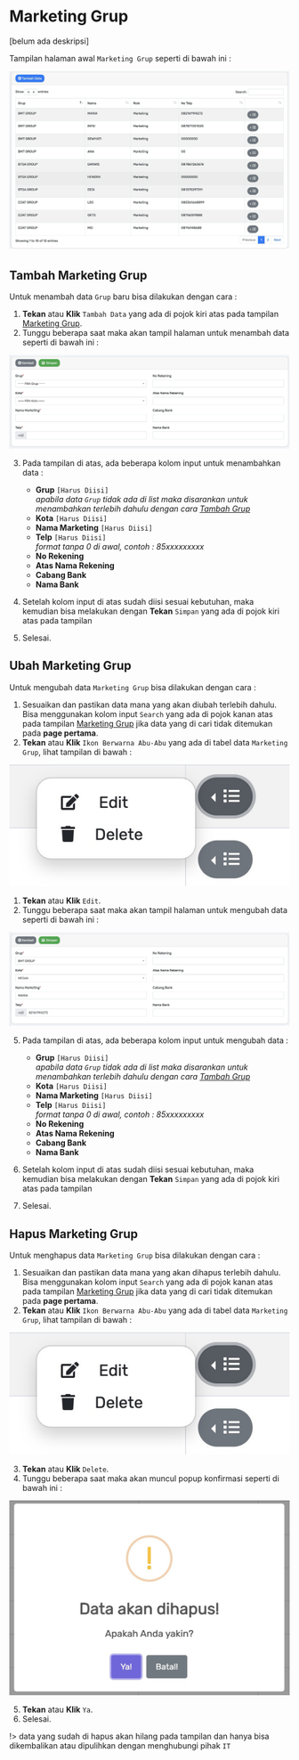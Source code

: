 # Marketing Grup

[belum ada deskripsi]

Tampilan halaman awal `Marketing Grup` seperti di bawah ini :

![marketing-grup](../../_media/marketing-grup.png)

## Tambah Marketing Grup

Untuk menambah data `Grup` baru bisa dilakukan dengan cara :

1. **Tekan** atau **Klik** `Tambah Data` yang ada di pojok kiri atas pada tampilan [Marketing Grup](#marketing-grup).
2. Tunggu beberapa saat maka akan tampil halaman untuk menambah data seperti di bawah ini :

![marketing-grup-tambah](../../_media/marketing-grup-add.png)

3. Pada tampilan di atas, ada beberapa kolom input untuk menambahkan data :

     - **Grup** `[Harus Diisi]`<br>
        *apabila data `Grup` tidak ada di list maka disarankan untuk menambahkan terlebih dahulu dengan cara [Tambah Grup](master/master-grup/grup.md#tambah-grup)*
     - **Kota** `[Harus Diisi]`
     - **Nama Marketing** `[Harus Diisi]`
     - **Telp** `[Harus Diisi]`<br>
        *format tanpa 0 di awal, contoh : 85xxxxxxxxx*
     - **No Rekening**
     - **Atas Nama Rekening**
     - **Cabang Bank**
     - **Nama Bank**

4. Setelah kolom input di atas sudah diisi sesuai kebutuhan, maka kemudian bisa melakukan dengan **Tekan** `Simpan` yang ada di pojok kiri atas pada tampilan
5. Selesai.

## Ubah Marketing Grup

Untuk mengubah data `Marketing Grup` bisa dilakukan dengan cara :

1. Sesuaikan dan pastikan data mana yang akan diubah terlebih dahulu. Bisa menggunakan kolom input `Search` yang ada di pojok kanan atas pada tampilan [Marketing Grup](#marketing-grup) jika data yang di cari tidak ditemukan pada **page pertama**.
2. **Tekan** atau **Klik** `Ikon Berwarna Abu-Abu` yang ada di tabel data `Marketing Grup`, lihat tampilan di bawah :

![marketing-grup-edit-delete-popup](../../_media/edit-delete-popup.png ":size=300")

1. **Tekan** atau **Klik** `Edit`.
2. Tunggu beberapa saat maka akan tampil halaman untuk mengubah data seperti di bawah ini :

![marketing-grup-ubah](../../_media/marketing-grup-edit.png)

5. Pada tampilan di atas, ada beberapa kolom input untuk mengubah data :

     - **Grup** `[Harus Diisi]`<br>
        *apabila data `Grup` tidak ada di list maka disarankan untuk menambahkan terlebih dahulu dengan cara [Tambah Grup](master/master-grup/grup.md#tambah-grup)*
     - **Kota** `[Harus Diisi]`
     - **Nama Marketing** `[Harus Diisi]`
     - **Telp** `[Harus Diisi]`<br>
        *format tanpa 0 di awal, contoh : 85xxxxxxxxx*
     - **No Rekening**
     - **Atas Nama Rekening**
     - **Cabang Bank**
     - **Nama Bank**

6. Setelah kolom input di atas sudah diisi sesuai kebutuhan, maka kemudian bisa melakukan dengan **Tekan** `Simpan` yang ada di pojok kiri atas pada tampilan
7. Selesai.

## Hapus Marketing Grup

Untuk menghapus data `Marketing Grup` bisa dilakukan dengan cara :

1. Sesuaikan dan pastikan data mana yang akan dihapus terlebih dahulu. Bisa menggunakan kolom input `Search` yang ada di pojok kanan atas pada tampilan [Marketing Grup](#marketing-grup) jika data yang di cari tidak ditemukan pada **page pertama**.
2. **Tekan** atau **Klik** `Ikon Berwarna Abu-Abu` yang ada di tabel data `Marketing Grup`, lihat tampilan di bawah :

![grup-edit-delete-popup](../../_media/edit-delete-popup.png ":size=300")

3. **Tekan** atau **Klik** `Delete`.
4. Tunggu beberapa saat maka akan muncul popup konfirmasi seperti di bawah ini :

![grup-hapus](../../_media/delete-popup.png ":size=600")

5. **Tekan** atau **Klik** `Ya`.
6. Selesai.

!> data yang sudah di hapus akan hilang pada tampilan dan hanya bisa dikembalikan atau dipulihkan dengan menghubungi pihak `IT`
